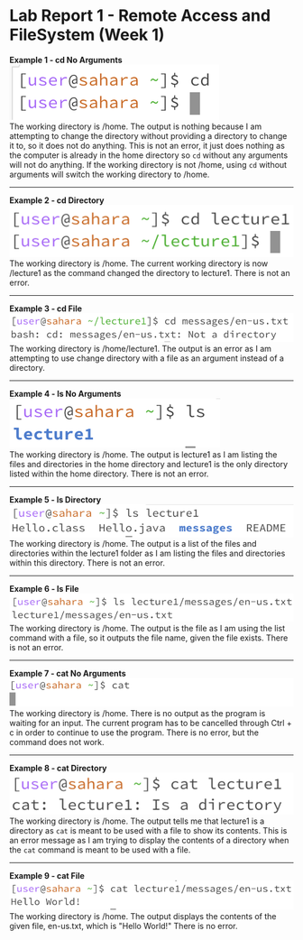 # Lab Report 1 - Remote Access and FileSystem (Week 1)
**Example 1 - cd No Arguments**  \
![Image](cdNoArgs.png)  \
The working directory is /home. The output is nothing because I am attempting to change the directory without providing a directory to change it to, so it does not do anything. This is not an error, it just does nothing as the computer is already in the home directory so `cd` without any arguments will not do anything. If the working directory is not /home, using `cd` without arguments will switch the working directory to /home.

---

**Example 2 - cd Directory**  \
![Image](cdDirectory.png)  \
The working directory is /home. The current working directory is now /lecture1 as the command changed the directory to lecture1. There is not an error.

---

**Example 3 - cd File**  \
![Image](cdFile.png)  \
The working directory is /home/lecture1. The output is an error as I am attempting to use change directory with a file as an argument instead of a directory. 

---

**Example 4 - ls No Arguments**  \
![Image](lsNoArgs.png)  \
The working directory is /home. The output is lecture1 as I am listing the files and directories in the home directory and lecture1 is the only directory listed within the home directory. There is not an error.

---

**Example 5 - ls Directory**  \
![Image](lsDirectory.png)  \
The working directory is /home. The output is a list of the files and directories within the lecture1 folder as I am listing the files and directories within this directory. There is not an error.

---

**Example 6 - ls File**  \
![Image](lsFile.png)  \
The working directory is /home. The output is the file as I am using the list command with a file, so it outputs the file name, given the file exists. There is not an error.

---

**Example 7 - cat No Arguments**  \
![Image](catNoArgs.png)  \
The working directory is /home. There is no output as the program is waiting for an input. The current program has to be cancelled through Ctrl + c in order to continue to use the program. There is no error, but the command does not work.

---

**Example 8 - cat Directory**  \
![Image](catDirectory.png)  \
The working directory is /home. The output tells me that lecture1 is a directory as `cat` is meant to be used with a file to show its contents. This is an error message as I am trying to display the contents of a directory when the `cat` command is meant to be used with a file.

---

**Example 9 - cat File**  \
![Image](catFile.png)  \
The working directory is /home. The output displays the contents of the given file, en-us.txt, which is "Hello World!" There is no error. 

